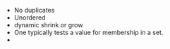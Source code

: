 * No duplicates 
* Unordered
* dynamic shrink or grow
* One typically tests a value for membership in a set.
* 